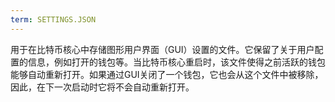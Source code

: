 ```yaml
---
term: SETTINGS.JSON
---
```


用于在比特币核心中存储图形用户界面（GUI）设置的文件。它保留了关于用户配置的信息，例如打开的钱包等。当比特币核心重启时，该文件使得之前活跃的钱包能够自动重新打开。如果通过GUI关闭了一个钱包，它也会从这个文件中被移除，因此，在下一次启动时它将不会自动重新打开。